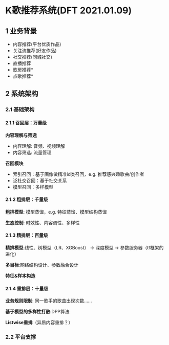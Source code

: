 # K歌推荐系统(DFT 2021.01.09)

## 1 业务背景

* 内容推荐(平台优质作品)
* 关注流推荐(好友作品)
* 社交推荐(同城社交)
* 直播推荐
* 歌房推荐*
* 点歌推荐*

## 2 系统架构

### 2.1 基础架构

#### 2.1.1 召回层：万量级
**内容理解与筛选**

* 内容理解: 音频、视频理解
* 内容筛选: 流量管理

**召回模块**

* 索引召回：基于画像做精准id类召回，e.g. 推荐感兴趣歌曲/创作者
* 泛社交召回：基于社交关系
* 模型召回：多样模型

#### 2.1.2 粗排层：千量级
**粗排模型**: 模型蒸馏，e.g. 特征蒸馏、模型结构蒸馏

**生态控制**: 时效性、内容调性、多样性

#### 2.1.3 精排层：百量级
**精排模型**:线性、树模型（LR、XGBoost） → 深度模型 → 参数服务器（tf框架的进化）

**多目标**:网络结构设计、参数融合设计

**特征\&样本构造**

#### 2.1.4 重排层：十量级
**业务规则限制**: 同一歌手的歌曲出现次数……

**基于模型的多样性打散**:DPP算法

**Listwise重排**（异质内容重排？）

### 2.2 平台支撑

